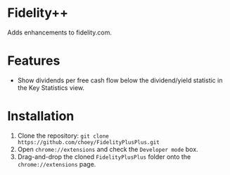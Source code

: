 # Fidelity++
Adds enhancements to fidelity.com.

# Features
* Show dividends per free cash flow below the dividend/yield statistic in the Key Statistics view.

# Installation
1. Clone the repository: `git clone https://github.com/choey/FidelityPlusPlus.git`
1. Open `chrome://extensions` and check the `Developer mode` box.
1. Drag-and-drop the cloned `FidelityPlusPlus` folder onto the `chrome://extensions` page.
